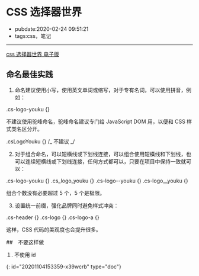 # CSS 选择器世界

- pubdate:2020-02-24 09:51:21
- tags:css，笔记

---

[css 选择器世界 电子版](https://www.epubit.com/bookDetails?id=UB6c876b4ad511e)

## 命名最佳实践

1. 命名建议使用小写，使用英文单词或缩写，对于专有名词，可以使用拼音，例如：

.cs-logo-youku {}

不建议使用驼峰命名，驼峰命名建议专门给 JavaScript DOM 用，以便和 CSS 样式类名区分开。

.csLogoYouku {} /_ 不建议 _/

2. 对于组合命名，可以短横线或下划线连接，可以组合使用短橫线和下划线，也可以连续短横线或下划线连接，任何方式都可以，只要在项目中保持一致就可以：

.cs-logo-youku {} .cs_logo_youku {} .cs-logo--youku {} .cs-logo\_\_youku {}

组合个数没有必要超过 5 个，5 个是极限。

3. 设置统一前缀，强化品牌同时避免样式冲突：

.cs-header {} .cs-logo {} .cs-logo-a {}

这样，CSS 代码的美观度也会提升很多。

##　不要这样做

１. 不使用 id


{: id="20201104153359-x39wcrb" type="doc"}
